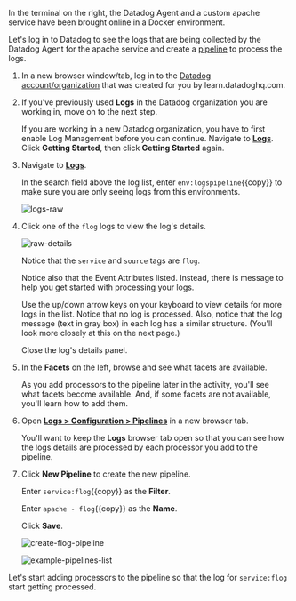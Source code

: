 In the terminal on the right, the Datadog Agent and a custom apache service have been brought online in a Docker environment. 

Let's log in to Datadog to see the logs that are being collected by the Datadog Agent for the apache service and create a <a href="https://docs.datadoghq.com/logs/processing/pipelines/" target="_blank">pipeline</a> to process the logs.

1. In a new browser window/tab, log in to the <a href="https://app.datadoghq.com/account/login" target="_datadog">Datadog account/organization</a> that was created for you by learn.datadoghq.com.

2. If you've previously used **Logs** in the Datadog organization you are working in, move on to the next step. 

    If you are working in a new Datadog organization, you have to first enable Log Management before you can continue. Navigate to <a href="https://app.datadoghq.com/logs" target="_datadog">**Logs**</a>. Click **Getting Started**, then click **Getting Started** again.

3. Navigate to <a href="https://app.datadoghq.com/logs" target="_datadog">**Logs**</a>.

    In the search field above the log list, enter `env:logspipeline`{{copy}} to make sure you are only seeing logs from this environments. 

    ![logs-raw](logspipeline/assets/logs-raw.png)

4. Click one of the `flog` logs to view the log's details.

    ![raw-details](logspipeline/assets/raw-details.png)

    Notice that the `service` and `source` tags are `flog`. 

    Notice also that the Event Attributes listed. Instead, there is message to help you get started with processing your logs.

    Use the up/down arrow keys on your keyboard to view details for more logs in the list. Notice that no log is processed. Also, notice that the log message (text in gray box) in each log has a similar structure. (You'll look more closely at this on the next page.)
    
    Close the log's details panel.

5. In the **Facets** on the left, browse and see what facets are available. 

    As you add processors to the pipeline later in the activity, you'll see what facets become available. And, if some facets are not available, you'll learn how to add them. 

6. Open <a href="https://app.datadoghq.com/logs/pipelines" target="_blank">**Logs > Configuration > Pipelines**</a> in a new browser tab.

    You'll want to keep the **Logs** browser tab open so that you can see how the logs details are processed by each processor you add to the pipeline.

7. Click **New Pipeline** to create the new pipeline.

    Enter `service:flog`{{copy}} as the **Filter**.

    Enter `apache - flog`{{copy}} as the **Name**.

    Click **Save**.

    ![create-flog-pipeline](logspipeline/assets/create-flog-pipeline.png)

    ![example-pipelines-list](logspipeline/assets/example-pipelines-list.png)

Let's start adding processors to the pipeline so that the log for `service:flog` start getting processed.